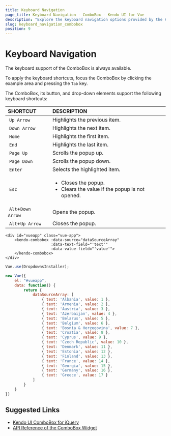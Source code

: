 ```yaml
---
title: Keyboard Navigation
page_title: Keyboard Navigation - ComboBox - Kendo UI for Vue
description: "Explore the keyboard navigation options provided by the Kendo UI ComboBox wrapper for Vue."
slug: keyboard_navigation_combobox
position: 9
---
```


# Keyboard Navigation

The keyboard support of the ComboBox is always available.

To apply the keyboard shortcuts, focus the ComboBox by clicking the example area and pressing the `Tab` key.

The ComboBox, its button, and drop-down elements support the following keyboard shortcuts:

| SHORTCUT    | DESCRIPTION |
|:---         |:--- |
| `Up Arrow`  | Highlights the previous item.|
| `Down Arrow`| Highlights the next item.|
| `Home`      | Highlights the first item.|
| `End`       | Highlights the last item.|
| `Page Up`   | Scrolls the popup up.|
| `Page Down` | Scrolls the popup down.|
| `Enter`     | Selects the highlighted item.|
| `Esc`       | <ul><li>Closes the popup.</li> <li>Clears the value if the popup is not opened.</li></ul>|
| `Alt`+`Down Arrow`  | Opens the popup.|
| `Alt`+`Up Arrow`    | Closes the popup.|

```html-preview
<div id="vueapp" class="vue-app">
    <kendo-combobox :data-source="dataSourceArray"
                    :data-text-field="'text'"
                    :data-value-field="'value'">
    </kendo-combobox>
</div>
```
```js
Vue.use(DropdownsInstaller);

new Vue({
    el: "#vueapp",
    data: function() {
        return {
            dataSourceArray: [
                { text: 'Albania', value: 1 },
                { text: 'Armenia', value: 2 },
                { text: 'Austria', value: 3 },
                { text: 'Azerbaijan', value: 4 },
                { text: 'Belarus', value: 5 },
                { text: 'Belgium', value: 6 },
                { text: 'Bosnia & Herzegovina', value: 7 },
                { text: 'Croatia', value: 8 },
                { text: 'Cyprus', value: 9 },
                { text: 'Czech Republic', value: 10 },
                { text: 'Denmark', value: 11 },
                { text: 'Estonia', value: 12 },
                { text: 'Finland', value: 13 },
                { text: 'France', value: 14 },
                { text: 'Georgia', value: 15 },
                { text: 'Germany', value: 16 },
                { text: 'Greece', value: 17 }
            ]
        }
    }
})
```

## Suggested Links

* [Kendo UI ComboBox for jQuery](https://docs.telerik.com/kendo-ui/controls/editors/combobox/overview)
* [API Reference of the ComboBox Widget](https://docs.telerik.com/kendo-ui/api/javascript/ui/combobox)
